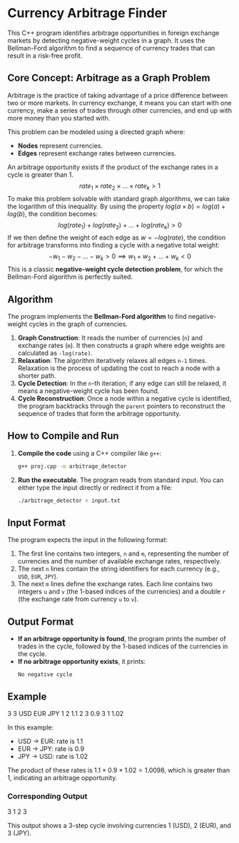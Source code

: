 # Currency Arbitrage Finder

This C++ program identifies arbitrage opportunities in foreign exchange markets by detecting negative-weight cycles in a graph. It uses the Bellman-Ford algorithm to find a sequence of currency trades that can result in a risk-free profit.

## Core Concept: Arbitrage as a Graph Problem

Arbitrage is the practice of taking advantage of a price difference between two or more markets. In currency exchange, it means you can start with one currency, make a series of trades through other currencies, and end up with more money than you started with.

This problem can be modeled using a directed graph where:
* **Nodes** represent currencies.
* **Edges** represent exchange rates between currencies.

An arbitrage opportunity exists if the product of the exchange rates in a cycle is greater than 1.
$$
rate_1 \times rate_2 \times \dots \times rate_k > 1
$$
To make this problem solvable with standard graph algorithms, we can take the logarithm of this inequality. By using the property $log(a \times b) = log(a) + log(b)$, the condition becomes:
$$
log(rate_1) + log(rate_2) + \dots + log(rate_k) > 0
$$
If we then define the weight of each edge as $w = -log(rate)$, the condition for arbitrage transforms into finding a cycle with a negative total weight:
$$
-w_1 - w_2 - \dots - w_k > 0 \implies w_1 + w_2 + \dots + w_k < 0
$$
This is a classic **negative-weight cycle detection problem**, for which the Bellman-Ford algorithm is perfectly suited.

## Algorithm

The program implements the **Bellman-Ford algorithm** to find negative-weight cycles in the graph of currencies.

1.  **Graph Construction**: It reads the number of currencies (`n`) and exchange rates (`m`). It then constructs a graph where edge weights are calculated as `-log(rate)`.
2.  **Relaxation**: The algorithm iteratively relaxes all edges `n-1` times. Relaxation is the process of updating the cost to reach a node with a shorter path.
3.  **Cycle Detection**: In the `n`-th iteration, if any edge can still be relaxed, it means a negative-weight cycle has been found.
4.  **Cycle Reconstruction**: Once a node within a negative cycle is identified, the program backtracks through the `parent` pointers to reconstruct the sequence of trades that form the arbitrage opportunity.

## How to Compile and Run

1.  **Compile the code** using a C++ compiler like `g++`:
    ```bash
    g++ proj.cpp -o arbitrage_detector
    ```

2.  **Run the executable**. The program reads from standard input. You can either type the input directly or redirect it from a file:
    ```bash
    ./arbitrage_detector < input.txt
    ```

## Input Format

The program expects the input in the following format:

1.  The first line contains two integers, `n` and `m`, representing the number of currencies and the number of available exchange rates, respectively.
2.  The next `n` lines contain the string identifiers for each currency (e.g., `USD`, `EUR`, `JPY`).
3.  The next `m` lines define the exchange rates. Each line contains two integers `u` and `v` (the 1-based indices of the currencies) and a double `r` (the exchange rate from currency `u` to `v`).

## Output Format

* **If an arbitrage opportunity is found**, the program prints the number of trades in the cycle, followed by the 1-based indices of the currencies in the cycle.
* **If no arbitrage opportunity exists**, it prints:
    ```
    No negative cycle
    ```
## Example

3 3
USD
EUR
JPY
1 2 1.1
2 3 0.9
3 1 1.02

In this example:
* USD -> EUR: rate is 1.1
* EUR -> JPY: rate is 0.9
* JPY -> USD: rate is 1.02

The product of these rates is $1.1 \times 0.9 \times 1.02 = 1.0098$, which is greater than 1, indicating an arbitrage opportunity.

### Corresponding Output

3
1 2 3

This output shows a 3-step cycle involving currencies 1 (USD), 2 (EUR), and 3 (JPY).

